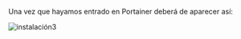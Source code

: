 Una vez que hayamos entrado en Portainer deberá de aparecer así:

![instalación3](https://i.ibb.co/vwF7cvj/instalacion3.png)
